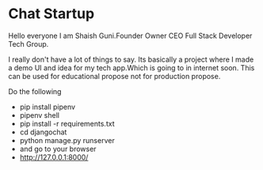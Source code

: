 
<h1>Chat Startup</h1>
    <p>Hello everyone I am Shaish Guni.Founder Owner CEO Full Stack Developer Tech Group.</p>
    <p>I really don't have a lot of things to say. Its  basically a project where I made a demo UI and idea for my tech app.Which is going to in internet soon. This can be used for educational propose not for production propose. </p>

<p>Do the following
<ul>
<li>pip install pipenv</li>
<li>pipenv shell</li>
<li>pip install -r requirements.txt</li>
<li>cd djangochat<br></li>
<li>python manage.py runserver</li>
<li>and go to your browser</li>
<li><a href="http://127.0.0.1:8000/" target="_blank">http://127.0.0.1:8000/</a></li>
<ul>

</p>
